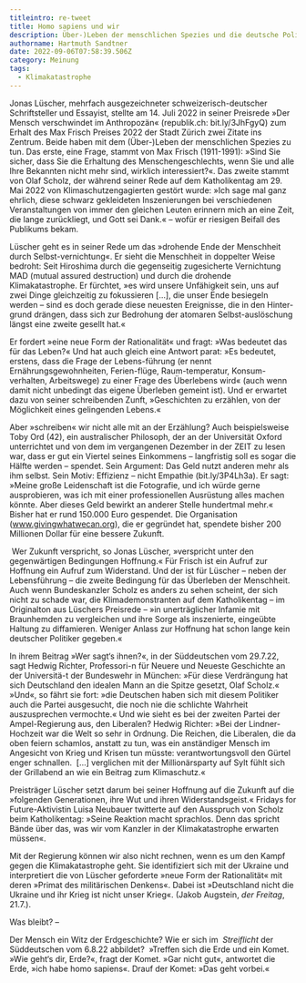 ```yaml
---
titleintro: re-tweet
title: Homo sapiens und wir
description: Über-)Leben der menschlichen Spezies und die deutsche Politik
authorname: Hartmuth Sandtner
date: 2022-09-06T07:58:39.506Z
category: Meinung
tags:
  - Klimakatastrophe
---
```

Jonas Lüscher, mehrfach ausgezeichneter schweizerisch-deutscher Schriftsteller und Essayist, stellte am 14. Juli 2022 in seiner Preisrede »Der Mensch verschwindet im Anthropozän« (republik.ch: bit.ly/3JhFgyQ) zum Erhalt des Max Frisch Preises 2022 der Stadt Zürich zwei Zitate ins Zentrum. Beide haben mit dem (Über-)Leben der menschlichen Spezies zu tun. Das erste, eine Frage, stammt von Max Frisch (1911-1991): »Sind Sie sicher, dass Sie die Erhaltung des Menschengeschlechts, wenn Sie und alle Ihre Bekannten nicht mehr sind, wirklich interessiert?«. Das zweite stammt von Olaf Scholz, der während seiner Rede auf dem Katholikentag am 29. Mai 2022 von Klimaschutzengagierten gestört wurde: »Ich sage mal ganz ehrlich, diese schwarz gekleideten Inszenierungen bei verschiedenen Veranstaltungen von immer den gleichen Leuten erinnern mich an eine Zeit, die lange zurückliegt, und Gott sei Dank.« – wofür er riesigen Beifall des Publikums bekam.

Lüscher geht es in seiner Rede um das »drohende Ende der Menschheit durch Selbst-vernichtung«. Er sieht die Menschheit in doppelter Weise bedroht: Seit Hiroshima durch die gegenseitig zugesicherte Vernichtung MAD (mutual assured destruction) und durch die drohende Klimakatastrophe. Er fürchtet, »es wird unsere Unfähigkeit sein, uns auf zwei Dinge gleichzeitig zu fokussieren \[...], die unser Ende besiegeln werden – sind es doch gerade diese neuesten Ereignisse, die in den Hinter-grund drängen, dass sich zur Bedrohung der atomaren Selbst-auslöschung längst eine zweite gesellt hat.«

Er fordert »eine neue Form der Rationalität« und fragt: »Was bedeutet das für das Leben?« Und hat auch gleich eine Antwort parat: »Es bedeutet, erstens, dass die Frage der Lebens-führung (er nennt Ernährungsgewohnheiten, Ferien-flüge, Raum-temperatur, Konsum-verhalten, Arbeitswege) zu einer Frage des Überlebens wird« (auch wenn damit nicht unbedingt das eigene Überleben gemeint ist). Und er erwartet dazu von seiner schreibenden Zunft, »Geschichten zu erzählen, von der Möglichkeit eines gelingenden Lebens.«

Aber »schreiben« wir nicht alle mit an der Erzählung? Auch beispielsweise Toby Ord (42), ein australischer Philosoph, der an der Universität Oxford unterrichtet und von dem im vergangenen Dezember in der ZEIT zu lesen war, dass er gut ein Viertel seines Einkommens – langfristig soll es sogar die Hälfte werden – spendet. Sein Argument: Das Geld nutzt anderen mehr als ihm selbst. Sein Motiv: Effizienz – nicht Empathie (bit.ly/3P4Lh3a). Er sagt: »Meine große Leidenschaft ist die Fotografie, und ich würde gerne ausprobieren, was ich mit einer professionellen Ausrüstung alles machen könnte. Aber dieses Geld bewirkt an anderer Stelle hundertmal mehr.« Bisher hat er rund 150.000 Euro gespendet. Die Organisation (www.givingwhatwecan.org), die er gegründet hat, spendete bisher 200 Millionen Dollar für eine bessere Zukunft.

 Wer Zukunft verspricht, so Jonas Lüscher, »verspricht unter den gegenwärtigen Bedingungen Hoffnung.« Für Frisch ist ein Aufruf zur Hoffnung ein Aufruf zum Widerstand. Und der ist für Lüscher – neben der Lebensführung – die zweite Bedingung für das Überleben der Menschheit. Auch wenn Bundeskanzler Scholz es anders zu sehen scheint, der sich nicht zu schade war, die Klimademonstranten auf dem Katholikentag – im Originalton aus Lüschers Preisrede – »in unerträglicher Infamie mit Braunhemden zu vergleichen und ihre Sorge als inszenierte, eingeübte Haltung zu diffamieren. Weniger Anlass zur Hoffnung hat schon lange kein deutscher Politiker gegeben.«

In ihrem Beitrag »Wer sagt‘s ihnen?«, in der Süddeutschen vom 29.7.22, sagt Hedwig Richter, Professori-n für Neuere und Neueste Geschichte an der Universitä-t der Bundeswehr in München: »Für diese Verdrängung hat sich Deutschland den idealen Mann an die Spitze gesetzt, Olaf Scholz.« »Und«, so fährt sie fort: »die Deutschen haben sich mit diesem Politiker auch die Partei ausgesucht, die noch nie die schlichte Wahrheit auszusprechen vermochte.« Und wie sieht es bei der zweiten Partei der Ampel-Regierung aus, den Liberalen? Hedwig Richter: »Bei der Lindner-Hochzeit war die Welt so sehr in Ordnung. Die Reichen, die Liberalen, die da oben feiern schamlos, anstatt zu tun, was ein anständiger Mensch im Angesicht von Krieg und Krisen tun müsste: verantwortungsvoll den Gürtel enger schnallen.  \[…] verglichen mit der Millionärsparty auf Sylt fühlt sich der Grillabend an wie ein Beitrag zum Klimaschutz.« 

Preisträger Lüscher setzt darum bei seiner Hoffnung auf die Zukunft auf die »folgenden Generationen, ihre Wut und ihren Widerstandsgeist.« Fridays for Future-Aktivistin Luisa Neubauer twitterte auf den Ausspruch von Scholz beim Katholikentag: »Seine Reaktion macht sprachlos. Denn das spricht Bände über das, was wir vom Kanzler in der Klimakatastrophe erwarten müssen«.

Mit der Regierung können wir also nicht rechnen, wenn es um den Kampf gegen die Klimakatastrophe geht. Sie identifiziert sich mit der Ukraine und interpretiert die von Lüscher geforderte »neue Form der Rationalität« mit deren »Primat des militärischen Denkens«. Dabei ist »Deutschland nicht die Ukraine und ihr Krieg ist nicht unser Krieg«. (Jakob Augstein, *der Freitag*, 21.7.).

Was bleibt? – 

Der Mensch ein Witz der Erdgeschichte? Wie er sich im  *Streiflicht* der Süddeutschen vom 6.8.22 abbildet?  »Treffen sich die Erde und ein Komet. »Wie geht‘s dir, Erde?«, fragt der Komet. »Gar nicht gut«, antwortet die Erde, »ich habe homo sapiens«. Drauf der Komet: »Das geht vorbei.«